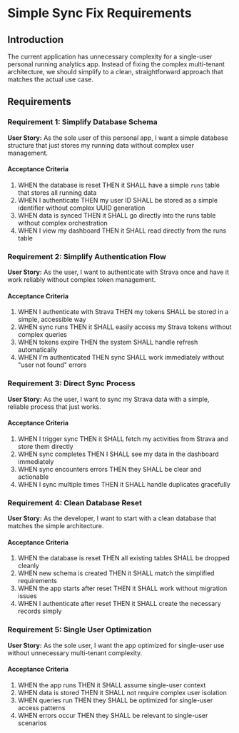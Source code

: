# Simple Sync Fix Requirements

## Introduction

The current application has unnecessary complexity for a single-user personal running analytics app. Instead of fixing the complex multi-tenant architecture, we should simplify to a clean, straightforward approach that matches the actual use case.

## Requirements

### Requirement 1: Simplify Database Schema

**User Story:** As the sole user of this personal app, I want a simple database structure that just stores my running data without complex user management.

#### Acceptance Criteria

1. WHEN the database is reset THEN it SHALL have a simple `runs` table that stores all running data
2. WHEN I authenticate THEN my user ID SHALL be stored as a simple identifier without complex UUID generation
3. WHEN data is synced THEN it SHALL go directly into the runs table without complex orchestration
4. WHEN I view my dashboard THEN it SHALL read directly from the runs table

### Requirement 2: Simplify Authentication Flow

**User Story:** As the user, I want to authenticate with Strava once and have it work reliably without complex token management.

#### Acceptance Criteria

1. WHEN I authenticate with Strava THEN my tokens SHALL be stored in a simple, accessible way
2. WHEN sync runs THEN it SHALL easily access my Strava tokens without complex queries
3. WHEN tokens expire THEN the system SHALL handle refresh automatically
4. WHEN I'm authenticated THEN sync SHALL work immediately without "user not found" errors

### Requirement 3: Direct Sync Process

**User Story:** As the user, I want to sync my Strava data with a simple, reliable process that just works.

#### Acceptance Criteria

1. WHEN I trigger sync THEN it SHALL fetch my activities from Strava and store them directly
2. WHEN sync completes THEN I SHALL see my data in the dashboard immediately
3. WHEN sync encounters errors THEN they SHALL be clear and actionable
4. WHEN I sync multiple times THEN it SHALL handle duplicates gracefully

### Requirement 4: Clean Database Reset

**User Story:** As the developer, I want to start with a clean database that matches the simple architecture.

#### Acceptance Criteria

1. WHEN the database is reset THEN all existing tables SHALL be dropped cleanly
2. WHEN new schema is created THEN it SHALL match the simplified requirements
3. WHEN the app starts after reset THEN it SHALL work without migration issues
4. WHEN I authenticate after reset THEN it SHALL create the necessary records simply

### Requirement 5: Single User Optimization

**User Story:** As the sole user, I want the app optimized for single-user use without unnecessary multi-tenant complexity.

#### Acceptance Criteria

1. WHEN the app runs THEN it SHALL assume single-user context
2. WHEN data is stored THEN it SHALL not require complex user isolation
3. WHEN queries run THEN they SHALL be optimized for single-user access patterns
4. WHEN errors occur THEN they SHALL be relevant to single-user scenarios